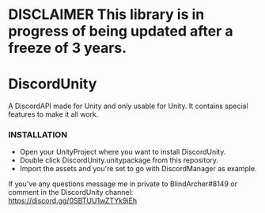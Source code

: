 # DISCLAIMER This library is in progress of being updated after a freeze of 3 years.

# DiscordUnity
A DiscordAPI made for Unity and only usable for Unity. It contains special features to make it all work.

### INSTALLATION
- Open your UnityProject where you want to install DiscordUnity.
- Double click DiscordUnity.unitypackage from this repository.
- Import the assets and you're set to go with DiscordManager as example.

If you've any questions message me in private to BlindArcher#8149 or comment in the DiscordUnity channel: https://discord.gg/0SBTUU1wZTYk9iEh
